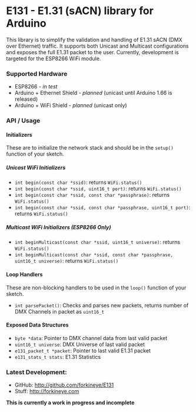 E131 - E1.31 (sACN) library for Arduino
=======================================
This library is to simplify the validation and handling of E1.31 sACN (DMX over Ethernet) traffic.  It supports both Unicast and Multicast configurations and exposes the full E1.31 packet to the user.  Currently, development is targeted for the ESP8266 WiFi module.  

### Supported Hardware
- ESP8266 - *in test*
- Arduino + Ethernet Shield - *planned* (unicast until Arduino 1.66 is released)
- Arduino + WiFi Shield - *planned* (unicast only)

### API / Usage
#### Initializers
These are to initialize the network stack and should be in the ```setup()``` function of your sketch.

##### Unicast WiFi Initializers
- ```int begin(const char *ssid)```: returns ```WiFi.status()```
- ```int begin(const char *ssid, uint16_t port)```: returns ```WiFi.status()```
- ```int begin(const char *ssid, const char *passphrase)```: returns ```WiFi.status()```
- ```int begin(const char *ssid, const char *passphrase, uint16_t port)```: returns ```WiFi.status()```

##### Multicast WiFi Initializers (ESP8266 Only)
- ```int beginMulticast(const char *ssid, uint16_t universe)```: returns ```WiFi.status()```
- ```int beginMulticast(const char *ssid, const char *passphrase, uint16_t universe)```: returns ```WiFi.status()```

#### Loop Handlers
These are non-blocking handlers to be used in the ```loop()``` function of your sketch.
- ```int parsePacket()```: Checks and parses new packets, returns number of DMX Channels in packet as ```uint16_t```

#### Exposed Data Structures
- ```byte *data```: Pointer to DMX channel data from last valid packet
- ```uint16_t universe```: DMX Universe of last valid packet
- ```e131_packet_t *packet```: Pointer to last valid E1.31 packet
- ```e131_stats_t stats```: E1.31 Statistics


### Latest Development:
- GitHub: http://github.com/forkineye/E131
- Stuff: http://forkineye.com

**This is currently a work in progress and incomplete**